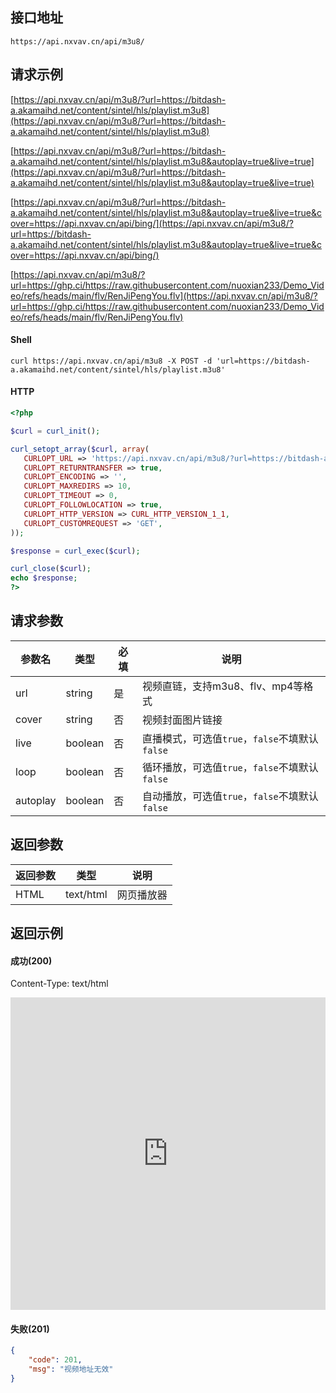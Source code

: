 ## 接口地址

```API
https://api.nxvav.cn/api/m3u8/
```

## 请求示例

[https://api.nxvav.cn/api/m3u8/?url=https://bitdash-a.akamaihd.net/content/sintel/hls/playlist.m3u8](https://api.nxvav.cn/api/m3u8/?url=https://bitdash-a.akamaihd.net/content/sintel/hls/playlist.m3u8)

[https://api.nxvav.cn/api/m3u8/?url=https://bitdash-a.akamaihd.net/content/sintel/hls/playlist.m3u8&autoplay=true&live=true](https://api.nxvav.cn/api/m3u8/?url=https://bitdash-a.akamaihd.net/content/sintel/hls/playlist.m3u8&autoplay=true&live=true)

[https://api.nxvav.cn/api/m3u8/?url=https://bitdash-a.akamaihd.net/content/sintel/hls/playlist.m3u8&autoplay=true&live=true&cover=https://api.nxvav.cn/api/bing/](https://api.nxvav.cn/api/m3u8/?url=https://bitdash-a.akamaihd.net/content/sintel/hls/playlist.m3u8&autoplay=true&live=true&cover=https://api.nxvav.cn/api/bing/)

[https://api.nxvav.cn/api/m3u8/?url=https://ghp.ci/https://raw.githubusercontent.com/nuoxian233/Demo_Video/refs/heads/main/flv/RenJiPengYou.flv](https://api.nxvav.cn/api/m3u8/?url=https://ghp.ci/https://raw.githubusercontent.com/nuoxian233/Demo_Video/refs/heads/main/flv/RenJiPengYou.flv)

<!-- tabs:start -->

#### **Shell**

```shell
curl https://api.nxvav.cn/api/m3u8 -X POST -d 'url=https://bitdash-a.akamaihd.net/content/sintel/hls/playlist.m3u8'
```

#### **HTTP**

```php
<?php

$curl = curl_init();

curl_setopt_array($curl, array(
   CURLOPT_URL => 'https://api.nxvav.cn/api/m3u8/?url=https://bitdash-a.akamaihd.net/content/sintel/hls/playlist.m3u8',
   CURLOPT_RETURNTRANSFER => true,
   CURLOPT_ENCODING => '',
   CURLOPT_MAXREDIRS => 10,
   CURLOPT_TIMEOUT => 0,
   CURLOPT_FOLLOWLOCATION => true,
   CURLOPT_HTTP_VERSION => CURL_HTTP_VERSION_1_1,
   CURLOPT_CUSTOMREQUEST => 'GET',
));

$response = curl_exec($curl);

curl_close($curl);
echo $response;
?>
```

<!-- tabs:end -->

## 请求参数

| 参数名 | 类型 | 必填 | 说明 |
| - | - | - | - |
| url | string | 是 | 视频直链，支持m3u8、flv、mp4等格式 |
| cover | string | 否 | 视频封面图片链接 |
| live | boolean | 否  | 直播模式，可选值`true`，`false`不填默认`false` |
| loop | boolean | 否 | 循环播放，可选值`true`，`false`不填默认`false` |
| autoplay | boolean | 否 | 自动播放，可选值`true`，`false`不填默认`false` |

## 返回参数

| 返回参数 | 类型 | 说明 |
| - | - | - |
| HTML | text/html | 网页播放器 |

## 返回示例

<!-- tabs:start -->

#### **成功(200)**

Content-Type: text/html

<iframe src="https://api.nxvav.cn/api/m3u8/?url=https://ghp.ci/https://raw.githubusercontent.com/nuoxian233/Demo_Video/refs/heads/main/mp4/No_Doubt.mp4" allowfullscreen="allowfullscreen" mozallowfullscreen="mozallowfullscreen" msallowfullscreen="msallowfullscreen" oallowfullscreen="oallowfullscreen" webkitallowfullscreen="webkitallowfullscreen" width="100%" height="500px" frameborder="0" autoplay="false"></iframe>

#### **失败(201)**

```json
{
    "code": 201,
    "msg": "视频地址无效"
}
```

<!-- tabs:end -->